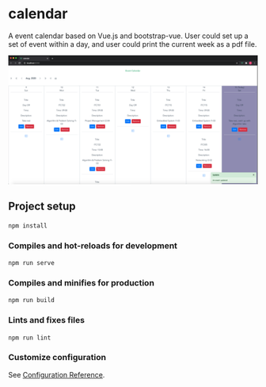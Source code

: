 # calendar
A event calendar based on Vue.js and bootstrap-vue. User could set up a set of event within a day, and user could print the current week as a pdf file.

![Event Calendar](https://github.com/ShawnChenOfficial/EventCalendar-vue/blob/master/EventCalendar.png)
## Project setup
```
npm install
```

### Compiles and hot-reloads for development
```
npm run serve
```

### Compiles and minifies for production
```
npm run build
```

### Lints and fixes files
```
npm run lint
```

### Customize configuration
See [Configuration Reference](https://cli.vuejs.org/config/).
